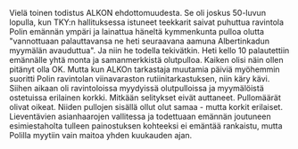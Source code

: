 
Vielä toinen todistus ALKON ehdottomuudesta. Se oli joskus 50-luvun lopulla, kun TKY:n hallituksessa istuneet teekkarit 
saivat puhuttua ravintola Polin emännän ympäri ja lainattua häneltä kymmenkunta pulloa olutta "vannottuaan palauttavansa ne 
heti seuraavana aamuna Albertinkadun myymälän avauduttua". Ja niin he todella tekivätkin. Heti kello 10 palautettiin 
emännälle yhtä monta ja samanmerkkistä olutpulloa. Kaiken olisi näin ollen pitänyt olla OK. Mutta kun ALKOn tarkastaja 
muutamia päiviä myöhemmin suoritti Polin ravintolan viinavaraston rutiinitarkastuksen, niin käry kävi. Siihen aikaan oli 
ravintoloissa myydyissä olutpulloissa ja myymälöistä ostetuissa erilainen korkki. Mitkään selitykset eivät auttaneet. 
Pullomäärät olivat oikeat. Niiden pullojen sisällä ollut olut samaa - mutta korkit erilaiset. Lieventävien asianhaarojen vallitessa 
ja todettuaan emännän joutuneen esimiestaholta tulleen painostuksen kohteeksi ei emäntää rankaistu, mutta Polilla myytiin vain 
maitoa yhden kuukauden ajan.